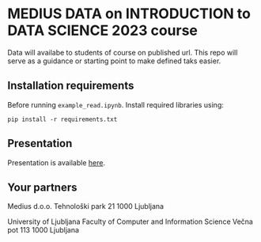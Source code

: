 # MEDIUS DATA on INTRODUCTION to DATA SCIENCE 2023 course

Data will availabe to students of course on published url. 
This repo will serve as a guidance or starting point to make defined taks easier.

## Installation requirements
Before running `example_read.ipynb`. Install required libraries using:
```
pip install -r requirements.txt
```

## Presentation
Presentation is available [here](https://docs.google.com/presentation/d/1_UCHO4S0kza_GXOTIvAe_Ace529RkHqLCMz1DEHN340/edit?usp=sharing).


## Your partners

Medius d.o.o.
Tehnološki park 21
1000 Ljubljana


University of Ljubljana
Faculty of Computer and Information Science
Večna pot 113
1000 Ljubljana
